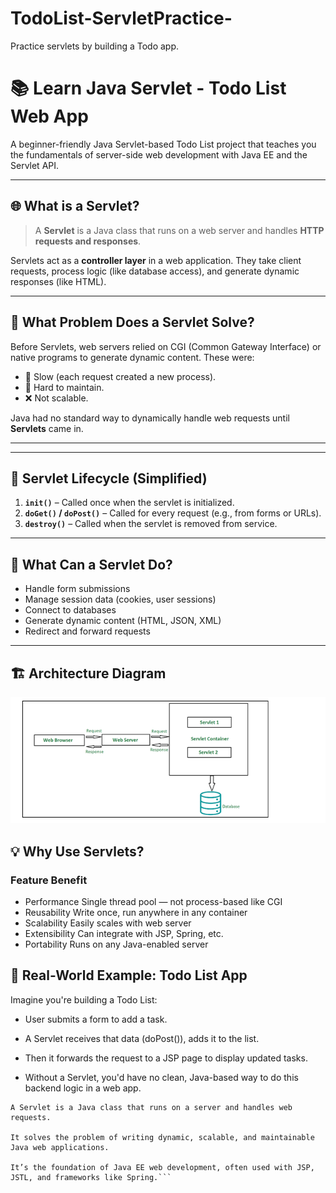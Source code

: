 # TodoList-ServletPractice-
Practice servlets by building a Todo app.


# 📚 Learn Java Servlet - Todo List Web App

A beginner-friendly Java Servlet-based Todo List project that teaches you the fundamentals of server-side web development with Java EE and the Servlet API.

---

## 🌐 What is a Servlet?

> A **Servlet** is a Java class that runs on a web server and handles **HTTP requests and responses**.

Servlets act as a **controller layer** in a web application. They take client requests, process logic (like database access), and generate dynamic responses (like HTML).

---

## 🧩 What Problem Does a Servlet Solve?

Before Servlets, web servers relied on CGI (Common Gateway Interface) or native programs to generate dynamic content. These were:

- 🐢 Slow (each request created a new process).
- 🔁 Hard to maintain.
- ❌ Not scalable.

Java had no standard way to dynamically handle web requests until **Servlets** came in.

---


---

## 🧠 Servlet Lifecycle (Simplified)

1. **`init()`** – Called once when the servlet is initialized.
2. **`doGet()` / `doPost()`** – Called for every request (e.g., from forms or URLs).
3. **`destroy()`** – Called when the servlet is removed from service.

---

## 🧰 What Can a Servlet Do?

- Handle form submissions
- Manage session data (cookies, user sessions)
- Connect to databases
- Generate dynamic content (HTML, JSON, XML)
- Redirect and forward requests

---

## 🏗️ Architecture Diagram
![Todo List Screenshot](architecureImage/ServletArchitecture.png)


## 💡 Why Use Servlets?
### Feature	Benefit
- Performance	Single thread pool — not process-based like CGI
- Reusability	Write once, run anywhere in any container
- Scalability	Easily scales with web server
- Extensibility	Can integrate with JSP, Spring, etc.
- Portability	Runs on any Java-enabled server


## 🧪 Real-World Example: Todo List App
Imagine you're building a Todo List:

- User submits a form to add a task.

- A Servlet receives that data (doPost()), adds it to the list.

- Then it forwards the request to a JSP page to display updated tasks.

- Without a Servlet, you'd have no clean, Java-based way to do this backend logic in a web app.
```
A Servlet is a Java class that runs on a server and handles web requests.

It solves the problem of writing dynamic, scalable, and maintainable Java web applications.

It’s the foundation of Java EE web development, often used with JSP, JSTL, and frameworks like Spring.```
